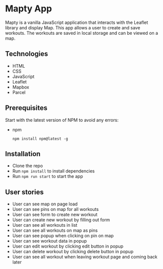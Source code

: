 # Mapty App
Mapty is a vanilla JavaScript application that interacts with the Leaflet library and display Map.
This app allows a user to create and save workouts. The workouts are saved in local storage and can be viewed on a map.

## Technologies
- HTML
- CSS
- JavaScript
- Leaflet
- Mapbox
- Parcel


## Prerequisites
Start with the latest version of NPM to avoid any errors:

* npm

  ```npm install npm@latest -g```

## Installation

- Clone the repo
- Run `npm install` to install dependencies
- Run `npm run start` to start the app

## User stories

- User can see map on page load
- User can see pins on map for all workouts
- User can see form to create new workout
- User can create new workout by filling out form
- User can see all workouts in list
- User can see all workouts on map as pins
- User can see popup when clicking on pin on map
- User can see workout data in popup
- User can edit workout by clicking edit button in popup
- User can delete workout by clicking delete button in popup
- User can see all workout when leaving workout page and coming back later
